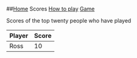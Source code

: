 ##[Home](https://hydra19.github.io/README.html) Scores [How to play](https://hydra19.github.io/Scores.html) [Game](https://hydra19.github.io/Game.html)

Scores of the top twenty people who have played

|Player|Score|
|------|-----|
|Ross  | 10  |



